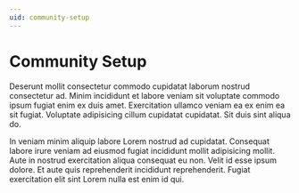 ```yaml
---
uid: community-setup
---
```


# Community Setup

Deserunt mollit consectetur commodo cupidatat laborum nostrud consectetur ad. Minim incididunt et labore veniam sit voluptate commodo ipsum fugiat enim ex duis amet. Exercitation ullamco veniam ea ex enim ea sit fugiat. Voluptate adipisicing cillum cupidatat cupidatat. Sit duis sint aliqua do.

In veniam minim aliquip labore Lorem nostrud ad cupidatat. Consequat labore irure veniam ad eiusmod fugiat incididunt mollit adipisicing mollit. Aute in nostrud exercitation aliqua consequat eu non. Velit id esse ipsum dolore. Et aute quis reprehenderit incididunt reprehenderit. Fugiat exercitation elit sint Lorem nulla est enim id qui.